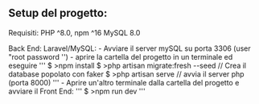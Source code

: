 ## Setup del progetto:

Requisiti: PHP ^8.0, npm ^16 MySQL 8.0

Back End: Laravel/MySQL:
    -   Avviare il server mySQL su porta 3306 (user "root password '')
    -   aprire la cartella del progetto in  un terminale ed eseguire
    ''' $ >npm install
        $ >php artisan migrate:fresh --seed // Crea il database popolato con faker
        $ >php artisan serve // avvia il server php (porta 8000) '''
    -   Aprire un'altro terminale dalla cartella del progetto e avviare il Front End:
    ''' $ >npm run dev '''
        
